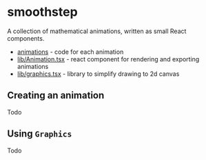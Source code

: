 # smoothstep

A collection of mathematical animations, written as small React components.

-   [animations](src/animations) - code for each animation
-   [lib/Animation.tsx](src/lib/Animation.tsx) - react component for rendering and exporting animations
-   [lib/graphics.tsx](src/lib/graphics.tsx) - library to simplify drawing to 2d canvas

## Creating an animation

Todo

## Using `Graphics`

Todo
